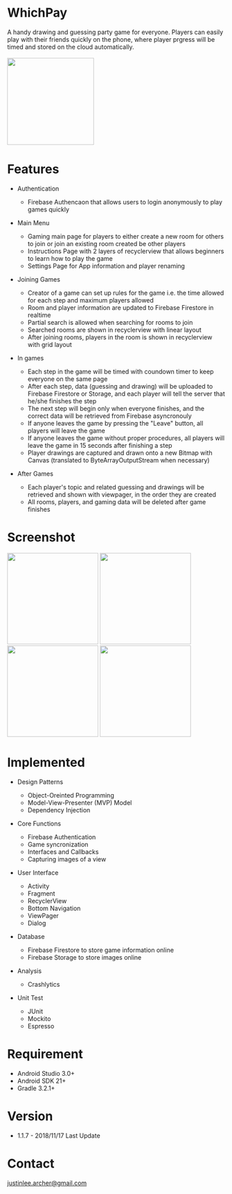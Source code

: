 # WhichPay

A handy drawing and guessing party game for everyone.
Players can easily play with their friends quickly on the phone, where player prgress will be timed and stored on the cloud automatically.
<br /><br />[<img src="https://play.google.com/intl/en_us/badges/images/generic/en_badge_web_generic.png" width="200">](https://play.google.com/store/apps/details?id=com.justinlee.drawmatic)


# Features

  * Authentication
    * Firebase Authencaon that allows users to login anonymously to play games quickly 

  * Main Menu
    * Gaming main page for players to either create a new room for others to join or join an existing room created be other players
    * Instructions Page with 2 layers of recyclerview that allows beginners to learn how to play the game
    * Settings Page for App information and player renaming
    
  * Joining Games
    * Creator of a game can set up rules for the game i.e. the time allowed for each step and maximum players allowed
    * Room and player information are updated to Firebase Firestore in realtime
    * Partial search is allowed when searching for rooms to join
    * Searched rooms are shown in recyclerview with linear layout
    * After joining rooms, players in the room is shown in recyclerview with grid layout 
    
  * In games
    * Each step in the game will be timed with coundown timer to keep everyone on the same page
    * After each step, data (guessing and drawing) will be uploaded to Firebase Firestore or Storage, and each player will tell the server that he/she finishes the step
    * The next step will begin only when everyone finishes, and the correct data will be retrieved from Firebase asyncronouly
    * If anyone leaves the game by pressing the "Leave" button, all players will leave the game
    * If anyone leaves the game without proper procedures, all players will leave the game in 15 seconds after finishing a step
    * Player drawings are captured and drawn onto a new Bitmap with Canvas (translated to ByteArrayOutputStream when necessary)
    
  * After Games
    * Each player's topic and related guessing and drawings will be retrieved and shown with viewpager, in the order they are created
    * All rooms, players, and gaming data will be deleted after game finishes
  
# Screenshot

<img src="https://lh3.googleusercontent.com/RiEX3w4yDrY_LXWX6AQESRAsVYblIMyjbVMpaBoicdAAKQMTeXqYg11KGJBp8-uUfGo=w1440-h620-rw" width="210"> <img src="https://lh3.googleusercontent.com/wqTNySJuRX6SuIKmzc07lIjG6BFTJXDtu6VWFaZaD93ddLcx6HdLl6HreYd5XEW6qg=w1440-h620-rw" width="210"> <img src="https://lh3.googleusercontent.com/DyDdyxPSy5qGAlazgyffzpx-v2gwNzd30q-uvZp1BhtjqdmxLApzAG3dXFvvovbVnWU=w1440-h620-rw" width="210"> <img src="https://lh3.googleusercontent.com/e_xNq9m-eh1qeNp64noluAykDMgWZV_tW7JPMWkNMxZy6c5W-SV2y6HrKsWBxFpfXw=w1440-h620-rw" width="210"> 

# Implemented
  
  * Design Patterns 
    * Object-Oreinted Programming
    * Model-View-Presenter (MVP) Model
    * Dependency Injection
    
  * Core Functions
    * Firebase Authentication
    * Game syncronization
    * Interfaces and Callbacks
    * Capturing images of a view
    
  * User Interface
    * Activity
    * Fragment
    * RecyclerView 
    * Bottom Navigation
    * ViewPager
    * Dialog
    
  * Database
    * Firebase Firestore to store game information online
    * Firebase Storage to store images online
    
  * Analysis
    * Crashlytics 	
    
  * Unit Test
    * JUnit
    * Mockito
    * Espresso

# Requirement
* Android Studio 3.0+
* Android SDK 21+
* Gradle 3.2.1+

# Version
* 1.1.7 - 2018/11/17
    Last Update

  

# Contact

justinlee.archer@gmail.com 
